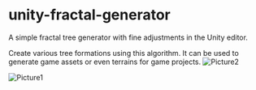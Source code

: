# unity-fractal-generator
 A simple fractal tree generator with fine adjustments in the Unity editor.

Create various tree formations using this algorithm. It can be used to generate game assets or even terrains for game projects.
![Picture2](https://user-images.githubusercontent.com/56720248/166113594-945786d4-2b77-4c3b-af7e-0fa788f01f70.png)

![Picture1](https://user-images.githubusercontent.com/56720248/166113640-ac7e5d63-a14e-4242-acc1-76f44cda128b.png)

